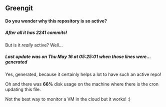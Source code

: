 ## Greengit

#### Do you wonder why this repository is so active?

##### After all it has 2241 commits!

But is it *really* active? Well...

##### Last update was on Thu May 16 at 05:25:01 when those lines were... generated

Yes, generated, because it certainly helps a lot to have such an active repo!

Oh and there was **66%** disk usage on the machine
where there is the cron updating this file.

Not the best way to monitor a VM in the cloud but it works! :)
